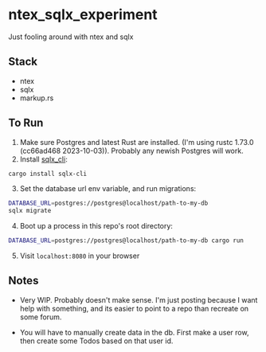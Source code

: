 # ntex_sqlx_experiment
Just fooling around with ntex and sqlx

## Stack
- ntex
- sqlx
- markup.rs

## To Run

1. Make sure Postgres and latest Rust are installed. (I'm using rustc 1.73.0 (cc66ad468 2023-10-03)). Probably any newish Postgres will work.
2. Install [sqlx_cli](https://crates.io/crates/sqlx-cli):
```sh
cargo install sqlx-cli
```
3. Set the database url env variable, and run migrations:
```sh
DATABASE_URL=postgres://postgres@localhost/path-to-my-db
sqlx migrate
```
4. Boot up a process in this repo's root directory:
```sh
DATABASE_URL=postgres://postgres@localhost/path-to-my-db cargo run
```
5. Visit `localhost:8080` in your browser

## Notes

- Very WIP. Probably doesn't make sense. I'm just posting because I want help with something, and its easier to point to a repo than recreate on some forum.

- You will have to manually create data in the db. First make a user row, then create some Todos based on that user id.